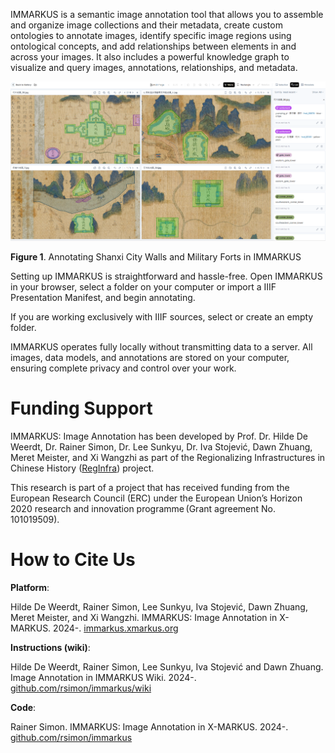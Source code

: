 IMMARKUS is a semantic image annotation tool that allows you to assemble and organize image collections and their metadata, create custom ontologies to annotate images, identify specific image regions using ontological concepts, and add relationships between elements in and across your images. It also includes a powerful knowledge graph to visualize and query images, annotations, relationships, and metadata.  

<img width="1427" alt="IMMARKUS interface screenshot" src="update-images/00_home_fig1.png">


**Figure 1**. Annotating Shanxi City Walls and Military Forts in IMMARKUS


Setting up IMMARKUS is straightforward and hassle-free. Open IMMARKUS in your browser, select a folder on your computer or import a IIIF Presentation Manifest, and begin annotating.

If you are working exclusively with IIIF sources, select or create an empty folder.

IMMARKUS operates fully locally without transmitting data to a server. All images, data models, and annotations are stored on your computer, ensuring complete privacy and control over your work.  

# **Funding Support**

IMMARKUS: Image Annotation has been developed by Prof. Dr. Hilde De Weerdt, Dr. Rainer Simon, Dr. Lee Sunkyu, Dr. Iva Stojević, Dawn Zhuang, Meret Meister, and Xi Wangzhi as part of the Regionalizing Infrastructures in Chinese History ([RegInfra](https://www.infrastructurelives.eu/)) project. 

This research is part of a project that has received funding from the European Research Council (ERC) under the European Union’s Horizon 2020 research and innovation programme (Grant agreement No. 101019509).

# **How to Cite Us**

**Platform**:

Hilde De Weerdt, Rainer Simon, Lee Sunkyu, Iva Stojević, Dawn Zhuang, Meret Meister, and Xi Wangzhi. IMMARKUS: Image Annotation in X-MARKUS. 2024-. [immarkus.xmarkus.org](https://immarkus.xmarkus.org/)

**Instructions (wiki)**:

Hilde De Weerdt, Rainer Simon, Lee Sunkyu, Iva Stojević and Dawn Zhuang. Image Annotation in IMMARKUS Wiki. 2024-. [github.com/rsimon/immarkus/wiki](https://github.com/rsimon/immarkus/wiki)

**Code**:

Rainer Simon. IMMARKUS: Image Annotation in X-MARKUS. 2024-. [github.com/rsimon/immarkus](https://github.com/rsimon/immarkus) 
